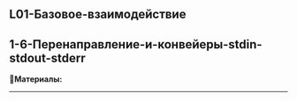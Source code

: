 ## L01-Базовое-взаимодействие

## 1-6-Перенаправление-и-конвейеры-stdin-stdout-stderr

📗**Материалы:**

---

